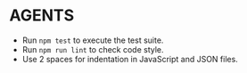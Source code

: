 # AGENTS

- Run `npm test` to execute the test suite.
- Run `npm run lint` to check code style.
- Use 2 spaces for indentation in JavaScript and JSON files.

